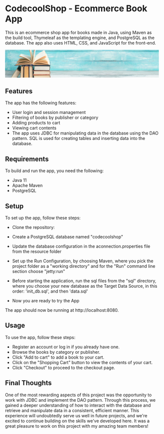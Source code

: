 # CodecoolShop - Ecommerce Book App
This is an ecommerce shop app for books made in Java, using Maven as the build tool, Thymeleaf as the templating engine, and PostgreSQL as the database. The app also uses HTML, CSS, and JavaScript for the front-end.

![codecool-shop](codecool-shop.png)

## Features
The app has the following features:

- User login and session management
- Filtering of books by publisher or category
- Adding products to cart
- Viewing cart contents
- The app uses JDBC for manipulating data in the database using the DAO pattern. SQL is used for creating tables and inserting data into the database.


## Requirements
To build and run the app, you need the following:

- Java 11
- Apache Maven
- PostgreSQL

## Setup
To set up the app, follow these steps:

- Clone the repository:

- Create a PostgreSQL database named "codecoolshop"

- Update the database configuration in the aconnection.properties file from the resource folder

- Set up the Run Configuration, by choosing Maven, where you pick the project folder as a "working directory" and for the "Run" command line section choose "jetty:run"

- Before starting the application, run the sql files from the "sql" directory, where you choose your new database as the Target Data Source, in this order: 'init_db.sql', and then 'data.sql'

- Now you are ready to try the App

The app should now be running at http://localhost:8080.

## Usage
To use the app, follow these steps:

- Register an account or log in if you already have one.
- Browse the books by category or publisher.
- Click "Add to cart" to add a book to your cart.
- Click on the "Shopping Cart" button to view the contents of your cart.
- Click "Checkout" to proceed to the checkout page.

## Final Thoughts
One of the most rewarding aspects of this project was the opportunity to work with JDBC and implement the DAO pattern. Through this process, we gained a deeper understanding of how to interact with the database and retrieve and manipulate data in a consistent, efficient manner. This experience will undoubtedly serve us well in future projects, and we're excited to continue building on the skills we've developed here.
It was a great pleasure to work on this project with my amazing team members!
